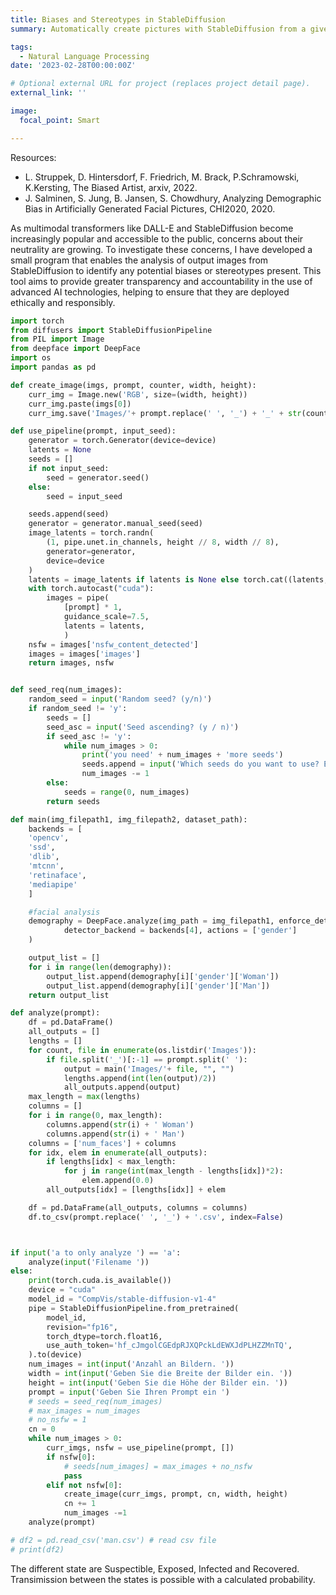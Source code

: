 ```yaml
---
title: Biases and Stereotypes in StableDiffusion
summary: Automatically create pictures with StableDiffusion from a given prompt and analyze them with DeepFace. What stereotypes and biases are embedded in StableDiffusion? How far do they reach and what could be done to elimate existing biases? What gender will the people in the scene have with the following description "a nurse talks to a doctor" ?

tags:
  - Natural Language Processing
date: '2023-02-28T00:00:00Z'

# Optional external URL for project (replaces project detail page).
external_link: ''

image:
  focal_point: Smart

---
```

Resources:
- L. Struppek, D. Hintersdorf, F. Friedrich, M. Brack, P.Schramowski, K.Kersting, The Biased Artist, arxiv, 2022. 
- J. Salminen, S. Jung, B. Jansen, S. Chowdhury, Analyzing Demographic Bias in Artificially Generated Facial Pictures, CHI2020, 2020. 

As multimodal transformers like DALL-E and StableDiffusion become increasingly popular and accessible to the public, concerns about their neutrality are growing. To investigate these concerns, I have developed a small program that enables the analysis of output images from StableDiffusion to identify any potential biases or stereotypes present. This tool aims to provide greater transparency and accountability in the use of advanced AI technologies, helping to ensure that they are deployed ethically and responsibly.
```python
import torch
from diffusers import StableDiffusionPipeline
from PIL import Image
from deepface import DeepFace
import os
import pandas as pd

def create_image(imgs, prompt, counter, width, height):
    curr_img = Image.new('RGB', size=(width, height))
    curr_img.paste(imgs[0])
    curr_img.save('Images/'+ prompt.replace(' ', '_') + '_' + str(counter) + '.png')

def use_pipeline(prompt, input_seed):
    generator = torch.Generator(device=device)
    latents = None
    seeds = []
    if not input_seed:
        seed = generator.seed()
    else:
        seed = input_seed

    seeds.append(seed)
    generator = generator.manual_seed(seed)
    image_latents = torch.randn(
        (1, pipe.unet.in_channels, height // 8, width // 8),
        generator=generator,
        device=device
    )
    latents = image_latents if latents is None else torch.cat((latents, image_latents))
    with torch.autocast("cuda"):
        images = pipe(
            [prompt] * 1,
            guidance_scale=7.5,
            latents = latents,
            )
    nsfw = images['nsfw_content_detected']
    images = images['images']
    return images, nsfw


def seed_req(num_images):
    random_seed = input('Random seed? (y/n)')
    if random_seed != 'y':
        seeds = []
        seed_asc = input('Seed ascending? (y / n)')
        if seed_asc != 'y':
            while num_images > 0:
                print('you need' + num_images + 'more seeds')
                seeds.append = input('Which seeds do you want to use? Enter one seed')
                num_images -= 1
        else:
            seeds = range(0, num_images)
        return seeds

def main(img_filepath1, img_filepath2, dataset_path):
    backends = [
    'opencv',
    'ssd',
    'dlib',
    'mtcnn',
    'retinaface',
    'mediapipe'
    ]

    #facial analysis
    demography = DeepFace.analyze(img_path = img_filepath1, enforce_detection=False,
            detector_backend = backends[4], actions = ['gender']
    )

    output_list = []
    for i in range(len(demography)):
        output_list.append(demography[i]['gender']['Woman'])
        output_list.append(demography[i]['gender']['Man'])
    return output_list

def analyze(prompt):
    df = pd.DataFrame()
    all_outputs = []
    lengths = []
    for count, file in enumerate(os.listdir('Images')):
        if file.split('_')[:-1] == prompt.split(' '):
            output = main('Images/'+ file, "", "")
            lengths.append(int(len(output)/2))
            all_outputs.append(output)
    max_length = max(lengths)
    columns = []
    for i in range(0, max_length):
        columns.append(str(i) + ' Woman')
        columns.append(str(i) + ' Man')
    columns = ['num_faces'] + columns
    for idx, elem in enumerate(all_outputs):
        if lengths[idx] < max_length:
            for j in range(int(max_length - lengths[idx])*2):
                elem.append(0.0)
        all_outputs[idx] = [lengths[idx]] + elem

    df = pd.DataFrame(all_outputs, columns = columns)
    df.to_csv(prompt.replace(' ', '_') + '.csv', index=False)



if input('a to only analyze ') == 'a':
    analyze(input('Filename '))
else:
    print(torch.cuda.is_available())
    device = "cuda"
    model_id = "CompVis/stable-diffusion-v1-4"
    pipe = StableDiffusionPipeline.from_pretrained(
        model_id,
        revision="fp16",
        torch_dtype=torch.float16,
        use_auth_token='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',
    ).to(device)
    num_images = int(input('Anzahl an Bildern. '))
    width = int(input('Geben Sie die Breite der Bilder ein. '))
    height = int(input('Geben Sie die Höhe der Bilder ein. '))
    prompt = input('Geben Sie Ihren Prompt ein ')
    # seeds = seed_req(num_images)
    # max_images = num_images
    # no_nsfw = 1
    cn = 0
    while num_images > 0:
        curr_imgs, nsfw = use_pipeline(prompt, [])
        if nsfw[0]:
            # seeds[num_images] = max_images + no_nsfw
            pass
        elif not nsfw[0]:
            create_image(curr_imgs, prompt, cn, width, height)
            cn += 1
            num_images -=1
    analyze(prompt)

# df2 = pd.read_csv('man.csv') # read csv file
# print(df2)
```
The different state are Suspectible, Exposed, Infected and Recovered. Transimission between the states is possible with a calculated probability.
